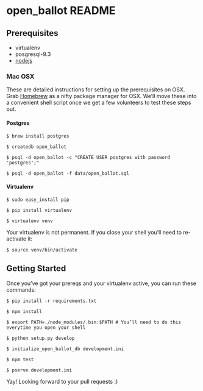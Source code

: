 open_ballot README
==================

Prerequisites
-------------

- virtualenv
- posgresql-9.3
- [nodejs](http://nodejs.org/)

### Mac OSX
These are detailed instructions for setting up the prerequisites on OSX.
Grab [Homebrew](http://brew.sh/) as a nifty package manager for OSX.
We’ll move these into a convenient shell script once we get a few volunteers to test these steps out.

#### Postgres

```
$ brew install postgres

$ createdb open_ballot

$ psql -d open_ballot -c "CREATE USER postgres with password 'postgres';"

$ psql -d open_ballot -f data/open_ballot.sql
```

#### Virtualenv

```
$ sudo easy_install pip

$ pip install virtualenv

$ virtualenv venv
```

Your virtualenv is not permanent. If you close your shell you’ll need to re-activate it:

```
$ source venv/bin/activate
```

Getting Started
---------------
Once you’ve got your prereqs and your virtualenv active, you can run these commands:

```
$ pip install -r requirements.txt

$ npm install

$ export PATH=./node_modules/.bin:$PATH # You’ll need to do this everytime you open your shell

$ python setup.py develop

$ initialize_open_ballot_db development.ini

$ npm test

$ pserve development.ini
```

Yay! Looking forward to your pull requests :)

